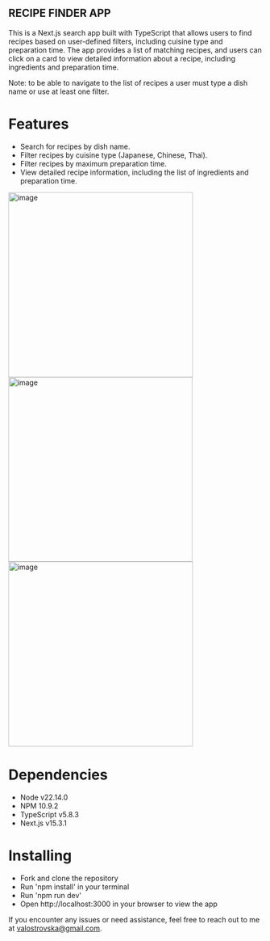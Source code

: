 ## RECIPE FINDER APP ##

This is a Next.js search app built with TypeScript that allows users to find recipes based on user-defined filters, including cuisine type and preparation time. The app provides a list of matching recipes, and users can click on a card to view detailed information about a recipe, including ingredients and preparation time.

Note: to be able to navigate to the list of recipes a user must type a dish name or use at least one filter.

# Features #

- Search for recipes by dish name.
- Filter recipes by cuisine type (Japanese, Chinese, Thai).
- Filter recipes by maximum preparation time.
- View detailed recipe information, including the list of ingredients and preparation time.

<img width="366" alt="image" src="https://github.com/user-attachments/assets/91c82257-254f-4e1c-8f01-17af814653d8" /> <img width="365" alt="image" src="https://github.com/user-attachments/assets/caebb44b-19f9-4ff7-b265-578eb41061f6" /> <img width="366" alt="image" src="https://github.com/user-attachments/assets/1f58cf2e-de4f-4746-bfca-91bff574bb55" />

# Dependencies #

- Node v22.14.0
- NPM 10.9.2
- TypeScript v5.8.3
- Next.js v15.3.1

# Installing #

- Fork and clone the repository
- Run 'npm install' in your terminal
- Run 'npm run dev'
- Open http://localhost:3000 in your browser to view the app

If you encounter any issues or need assistance, feel free to reach out to me at valostrovska@gmail.com.
